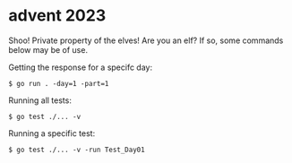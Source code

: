 # advent 2023

Shoo! Private property of the elves! Are you an elf? If so, some commands below may be of use.

Getting the response for a specifc day:

    $ go run . -day=1 -part=1

Running all tests:

    $ go test ./... -v

Running a specific test:

    $ go test ./... -v -run Test_Day01

